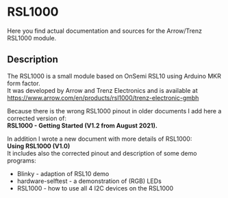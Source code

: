 # RSL1000
Here you find actual documentation and sources for the Arrow/Trenz RSL1000 module.

## Description
The RSL1000 is a small module based on OnSemi RSL10 using Arduino MKR form factor.<br>
It was developed by Arrow and Trenz Electronics and is available at<br>
https://www.arrow.com/en/products/rsl1000/trenz-electronic-gmbh<br>

Because there is the wrong RSL1000 pinout in older documents I add here a corrected version of:<br>
<b>RSL1000 - Getting Started (V1.2 from August 2021).</b><br>

In addition I wrote a new document with more details of RSL1000:<br>
<b>Using RSL1000 (V1.0)</b><br>
It includes also the corrected pinout and description of some demo programs:<br>
* Blinky - adaption of RSL10 demo<br>
* hardware-selftest - a demonstration of (RGB) LEDs<br>
* RSL1000 - how to use all 4 I2C devices on the RSL1000<br>
